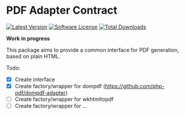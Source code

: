 # PDF Adapter Contract

[![Latest Version](https://img.shields.io/github/release/php-pdf/adapter.svg?style=flat-square)](https://github.com/php-pdf/adapter/releases)
[![Software License](https://img.shields.io/badge/license-MIT-brightgreen.svg?style=flat-square)](LICENSE)
[![Total Downloads](https://img.shields.io/packagist/dt/php-pdf/adapter.svg?style=flat-square)](https://packagist.org/packages/php-pdf/adapter)

**Work in progress**

This package aims to provide a common interface for PDF generation, based on plain HTML. 

Todo:
 - [x] Create interface
 - [x] Create factory/wrapper for dompdf (https://github.com/php-pdf/dompdf-adapter)
 - [ ] Create factory/wrapper for wkhtmltopdf
 - [ ] Create factory/wrapper for ...
